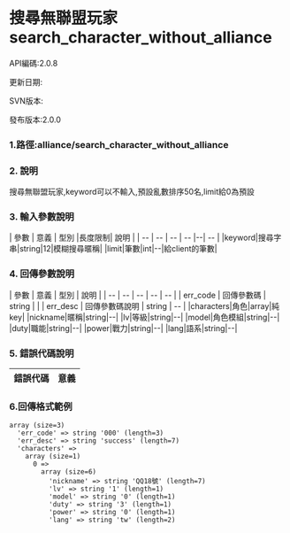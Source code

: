 # 搜尋無聯盟玩家 search_character_without_alliance




API編碼:2.0.8





更新日期:

> 

SVN版本:

> 

發布版本:2.0.0
### 1.路徑:alliance/search_character_without_alliance

### 2. 說明

搜尋無聯盟玩家,keyword可以不輸入,預設亂數排序50名,limit給0為預設
### 3. 輸入參數說明
| 參數 | 意義 | 型別 |長度限制| 說明 |
| -- | -- | -- | -- |--| -- |
|keyword|搜尋字串|string|12|模糊搜尋暱稱|
|limit|筆數|int|--|給client的筆數|


### 4. 回傳參數說明
| 參數 | 意義 | 型別 | 說明 |
| -- | -- | -- | -- | -- |
| err_code | 回傳參數碼 | string |  |
| err_desc | 回傳參數碼說明 | string | -- |
|characters|角色|array|純key|
|nickname|暱稱|string|--|
|lv|等級|string|--|
|model|角色模組|string|--|
|duty|職能|string|--|
|power|戰力|string|--|
|lang|語系|string|--|




### 5. 錯誤代碼說明
|錯誤代碼|意義|
|--|--|

### 6.回傳格式範例

```
array (size=3)
  'err_code' => string '000' (length=3)
  'err_desc' => string 'success' (length=7)
  'characters' => 
    array (size=1)
      0 => 
        array (size=6)
          'nickname' => string 'QQ18號' (length=7)
          'lv' => string '1' (length=1)
          'model' => string '0' (length=1)
          'duty' => string '3' (length=1)
          'power' => string '0' (length=1)
          'lang' => string 'tw' (length=2)
```